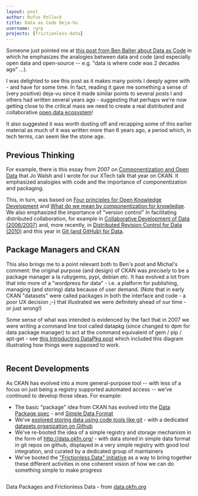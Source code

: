 ```yaml
---
layout: post
author: Rufus Pollock
title: Data as Code Deja-Vu
username: rgrp
projects: [frictionless-data]
---
```


Someone just pointed me at [this post from Ben Balter about Data as Code][ben] in which he emphasizes the analogies between data and code (and especially open data and open-source -- e.g. "data is where code was 2 decades ago" ...).

I was delighted to see this post as it makes many points I deeply agree with - and have for some time. In fact, reading it gave me something a sense of (very positive) deja-vu since it made similar points to several posts I and others had written several years ago - suggesting that perhaps we're now getting close to the critical mass we need to create a real distributed and collaborative [open data ecosystem][ecosystem]!

It also suggested it was worth dusting off and recapping some of this earlier material as much of it was written more than 6 years ago, a period which, in tech terms, can seem like the stone age.

[ben]: http://ben.balter.com/2013/09/16/treat-data-as-code/
[ecosystem]: http://blog.okfn.org/2011/03/31/building-the-open-data-ecosystem/

## Previous Thinking

For example, there is this essay from 2007 on <a href="http://blog.okfn.org/writings/componentization/">Componentization and Open Data</a> that Jo Walsh and I wrote for our XTech talk that year on CKAN. It emphasized analogies with code and the importance of componentization and packaging.

This, in turn, was based on <a href="http://blog.okfn.org/2006/05/09/the-four-principles-of-open-knowledge-development/">Four principles for Open Knowledge Development</a> and <a href="http://blog.okfn.org/2007/04/30/what-do-we-mean-by-componentization-for-knowledge/">What do we mean by componentization for knowledge</a>. We also emphasized the importance of "version control" in facilitating distributed collaboration, for example in [Collaborative Development of Data (2006/2007)][collab] and, more recently, in [Distributed Revision Control for Data (2010)][vcs] and this year in [Git (and GitHub) for Data][git].

[collab]: http://blog.okfn.org/2007/02/20/collaborative-development-of-data/
[vcs]: http://blog.okfn.org/2010/07/12/we-need-distributed-revisionversion-control-for-data/
[git]: http://blog.okfn.org/2013/07/02/git-and-github-for-data/

## Package Managers and CKAN

This also brings me to a point relevant both to Ben's post and Michal's comment: the original purpose (and design) of CKAN was *precisely* to be a package manager a la rubygems, pypi, debian etc. It has evolved a lot from that into more of a "wordpress for data" - i.e. a platform for publishing, managing (and storing) data because of user demand. (Note that in early CKAN "datasets" were called packages in both the interface and code - a poor UX decision ;-) that illustrated we were definitely ahead of our time - or just wrong!)

Some sense of what was intended is evidenced by the fact that in 2007 we were writing a command line tool called datapkg (since changed to dpm for data package manager) to act at the command equivalent of gem / pip / apt-get - see <a href="http://blog.okfn.org/2010/02/23/introducing-datapkg/">this Introducting DataPkg post</a> which included this diagram illustrating how things were supposed to work.

<img src="http://m.okfn.org/files/talks/media/debian_of_data.png" alt="" />

## Recent Developments

As CKAN has evolved into a more general-purpose tool -- with less of a focus on just being a registry supported automated access -- we've continued to develop those ideas. For example:

* The basic "package" idea from CKAN has evolved into the [Data Package spec][dp] - and [Simple Data Format][sdf]
* We've [explored storing data using code tools like git][git] - with a dedicated [datasets organization on Github][datasets]
* We've re-booted the idea of a simple registry and storage mechanism in the form of <http://data.okfn.org/> - with data stored in simple data format in git repos on github, displayed in a very simple registry with good tool integration, and curated by a dedicated group of maintainers
* We've booted the ["Frictionless Data" initiative][frictionless] as a way to bring together these different activities in one coherent vision of how we can do something simple to make progress

<a href="http://data.okfn.org/standards"><img src="http://assets.okfn.org/p/data.okfn.org/img/the-idea.png" alt="" /></a>

<p class="caption">Data Packages and Frictionless Data - from <a href="http://data.okfn.org/about">data.okfn.org</a></p>


[dp]: http://data.okfn.org/standards/data-package
[sdf]: http://data.okfn.org/standards/simple-data-format
[datasets]: http://github.com/datasets
[frictionless]: http://blog.okfn.org/2013/04/24/frictionless-data-making-it-radically-easier-to-get-stuff-done-with-data/

